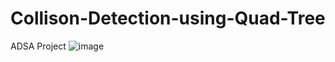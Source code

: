 # Collison-Detection-using-Quad-Tree
ADSA Project
![image](https://user-images.githubusercontent.com/98643503/232497186-7f598953-1fb7-458e-b550-e49d94751dec.png)
